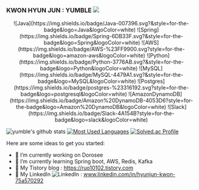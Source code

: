 ### KWON HYUN JUN : YUMBLE ![](https://komarev.com/ghpvc/?username=yumble&color=brightgreen) <br>
<!-- profile viewers count -->
<div align=center>
![Java](https://img.shields.io/badge/Java-007396.svg?&style=for-the-badge&logo=Java&logoColor=white)
![Spring](https://img.shields.io/badge/Spring-6DB33F.svg?&style=for-the-badge&logo=Spring&logoColor=white)
![AWS](https://img.shields.io/badge/AWS-%23FF9900.svg?style=for-the-badge&logo=amazon-aws&logoColor=white)
![Python](https://img.shields.io/badge/Python-3776AB.svg?&style=for-the-badge&logo=Python&logoColor=white)
![MySQL](https://img.shields.io/badge/MySQL-4479A1.svg?&style=for-the-badge&logo=MySQL&logoColor=white)
![Postgres](https://img.shields.io/badge/postgres-%23316192.svg?style=for-the-badge&logo=postgresql&logoColor=white)
![AmazonDynamoDB](https://img.shields.io/badge/Amazon%20DynamoDB-4053D6?style=for-the-badge&logo=Amazon%20DynamoDB&logoColor=white)
![Slack](https://img.shields.io/badge/Slack-4A154B?style=for-the-badge&logo=slack&logoColor=white)
</div>

<!-- Github Stats -->
![yumble's github stats](https://github-readme-stats-yumbles-projects.vercel.app/api?username=yumble&show_icons=true&theme=radical&count_private=true&include_all_commits=true)
[![Most Used Languages](https://github-readme-stats.vercel.app/api/top-langs/?username=yumble&layout=compact)](https://github.com/yumble/github-readme-stats)
[![Solved.ac Profile](http://mazassumnida.wtf/api/v2/generate_badge?boj=hnjn1101)](https://solved.ac/hnjn1101/)

Here are some ideas to get you started:

- 🔭 I’m currently working on Dorosee
- 🌱 I’m currently learning Spring boot, AWS, Redis, Kafka
- 💬 My Tistory blog : https://ruo10102.tistory.com
- 💬 My LinkedIn ![LinkedIn](https://img.shields.io/badge/linkedin-%230077B5.svg?style=flat-square&logo=linkedin&logoColor=white) : www.linkedin.com/in/hyunjun-kwon-75a570292
